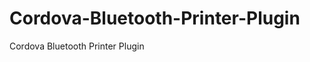 Cordova-Bluetooth-Printer-Plugin
================================

Cordova Bluetooth Printer Plugin
